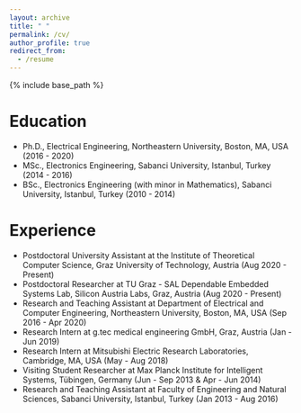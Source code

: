 ```yaml
---
layout: archive
title: " "
permalink: /cv/
author_profile: true
redirect_from:
  - /resume
---
```


{% include base_path %}

Education
======
* Ph.D., Electrical Engineering, Northeastern University, Boston, MA, USA (2016 - 2020) 
* MSc., Electronics Engineering, Sabanci University, Istanbul, Turkey (2014 - 2016) 
* BSc., Electronics Engineering (with minor in Mathematics), Sabanci University, Istanbul, Turkey (2010 - 2014) 

Experience
======
* Postdoctoral University Assistant at the Institute of Theoretical Computer Science, Graz University of Technology, Austria (Aug 2020 - Present) 
* Postdoctoral Researcher at TU Graz - SAL Dependable Embedded Systems Lab, Silicon Austria Labs, Graz, Austria (Aug 2020 - Present) 
* Research and Teaching Assistant at Department of Electrical and Computer Engineering, Northeastern University, Boston, MA, USA (Sep 2016 - Apr 2020)
* Research Intern at g.tec medical engineering GmbH, Graz, Austria (Jan - Jun 2019) 
* Research Intern at Mitsubishi Electric Research Laboratories, Cambridge, MA, USA (May - Aug 2018) 
* Visiting Student Researcher at Max Planck Institute for Intelligent Systems, Tübingen, Germany (Jun - Sep 2013 & Apr - Jun 2014) 
* Research and Teaching Assistant at Faculty of Engineering and Natural Sciences, Sabanci University, Istanbul, Turkey (Jan 2013 - Aug 2016)
